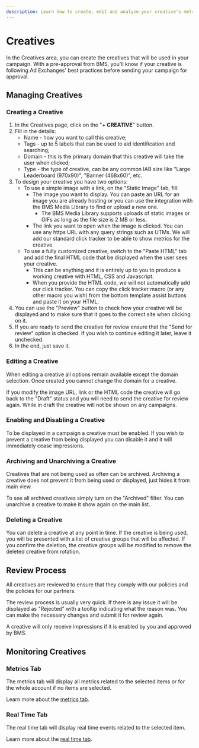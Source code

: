 ```yaml
---
description: Learn how to create, edit and analyze your creative's metrics here.
---
```


# Creatives

In the Creatives area, you can create the creatives that will be used in your campaign. With a pre-approval from BMS, you'll know if your creative is following Ad Exchanges' best practices before sending your campaign for approval.

## Managing Creatives

### Creating a Creative

1. In the Creatives page, click on the "**+ CREATIVE**" button.
2. Fill in the details:
   * Name - how you want to call this creative;
   * Tags - up to 5 labels that can be used to aid identification and searching;
   * Domain - this is the primary domain that this creative will take the user when clicked;
   * Type - the type of creative, can be any common IAB size like "Large Leaderboard (970x90)", "Banner (468x60)", etc.
3. To design your creative you have two options:
   * To use a simple image with a link, on the "Static Image" tab, fill:
     * The image you want to display. You can paste an URL for an image you are already hosting or you can use the integration with the BMS Media Library to find or upload a new one.
       * The BMS Media Library supports uploads of static images or GIFs as long as the file size is 2 MB or less.
     * The link you want to open when the image is clicked. You can use any https URL with any query strings such as UTMs. We will add our standard click tracker to be able to show metrics for the creative.
   * To use a fully customized creative, switch to the "Paste HTML" tab and add the final HTML code that be displayed when the user sees your creative.
     * This can be anything and it is entirely up to you to produce a working creative with HTML, CSS and Javascript.
     * When you provide the HTML code, we will not automatically add our click tracker. You can copy the click tracker macro (or any other macro you wish) from the bottom template assist buttons and paste it on your HTML.
4. You can use the "Preview" button to check how your creative will be displayed and to make sure that it goes to the correct site when clicking on it.
5. If you are ready to send the creative for review ensure that the "Send for review" option is checked. If you wish to continue editing it later, leave it unchecked.
6. In the end, just save it.

### Editing a Creative

When editing a creative all options remain available except the domain selection. Once created you cannot change the domain for a creative.

If you modify the image URL, link or the HTML code the creative will go back to the "Draft" status and you will need to send the creative for review again. While in draft the creative will not be shown on any campaigns.

### Enabling and Disabling a Creative

To be displayed in a campaign a creative must be enabled. If you wish to prevent a creative from being displayed you can disable it and it will immediately cease impressions.

### Archiving and Unarchiving a Creative

Creatives that are not being used as often can be archived. Archiving a creative does not prevent it from being used or displayed, just hides it from main view.

To see all archived creatives simply turn on the "Archived" filter. You can unarchive a creative to make it show again on the main list.

### Deleting a Creative

You can delete a creative at any point in time. If the creative is being used, you will be presented with a list of creative groups that will be affected. If you confirm the deletion, the creative groups will be modified to remove the deleted creative from rotation.

## Review Process

All creatives are reviewed to ensure that they comply with our policies and the policies for our partners.

The review process is usually very quick. If there is any issue it will be displayed as "Rejected" with a tooltip indicating what the reason was. You can make the necessary changes and submit it for review again.

A creative will only receive impressions if it is enabled by you and approved by BMS.

## Monitoring Creatives

### Metrics Tab

The metrics tab will display all metrics related to the selected items or for the whole account if no items are selected.

Learn more about the [metrics tab](../monitoring/metrics-tab.md).

### Real Time Tab

The real time tab will display real time events related to the selected item.

Learn more about the [real time tab](../monitoring/real-time-tab.md).

